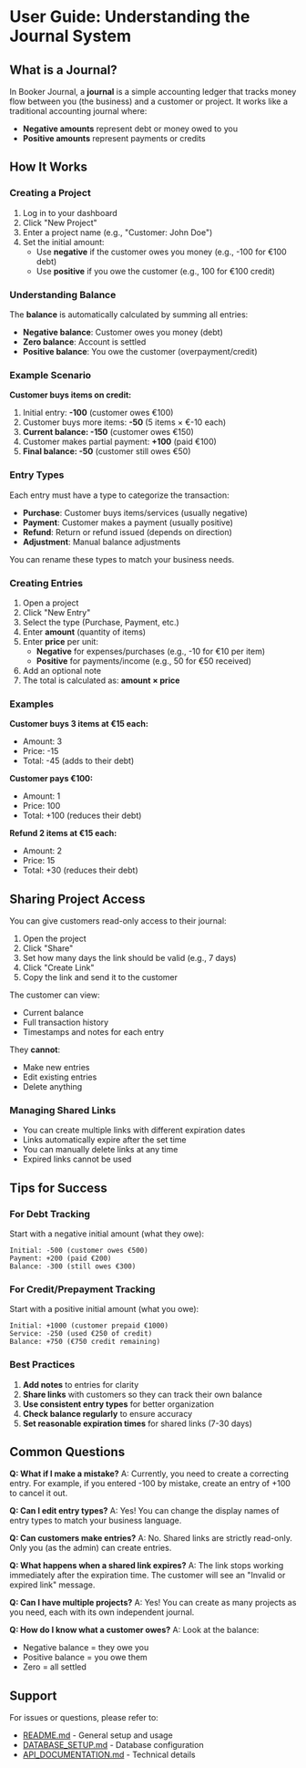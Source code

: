 # User Guide: Understanding the Journal System

## What is a Journal?

In Booker Journal, a **journal** is a simple accounting ledger that tracks money flow between you (the business) and a customer or project. It works like a traditional accounting journal where:

- **Negative amounts** represent debt or money owed to you
- **Positive amounts** represent payments or credits

## How It Works

### Creating a Project

1. Log in to your dashboard
2. Click "New Project"
3. Enter a project name (e.g., "Customer: John Doe")
4. Set the initial amount:
   - Use **negative** if the customer owes you money (e.g., -100 for €100 debt)
   - Use **positive** if you owe the customer (e.g., 100 for €100 credit)

### Understanding Balance

The **balance** is automatically calculated by summing all entries:
- **Negative balance**: Customer owes you money (debt)
- **Zero balance**: Account is settled
- **Positive balance**: You owe the customer (overpayment/credit)

### Example Scenario

**Customer buys items on credit:**

1. Initial entry: **-100** (customer owes €100)
2. Customer buys more items: **-50** (5 items × €-10 each)
3. **Current balance: -150** (customer owes €150)
4. Customer makes partial payment: **+100** (paid €100)
5. **Final balance: -50** (customer still owes €50)

### Entry Types

Each entry must have a type to categorize the transaction:

- **Purchase**: Customer buys items/services (usually negative)
- **Payment**: Customer makes a payment (usually positive)
- **Refund**: Return or refund issued (depends on direction)
- **Adjustment**: Manual balance adjustments

You can rename these types to match your business needs.

### Creating Entries

1. Open a project
2. Click "New Entry"
3. Select the type (Purchase, Payment, etc.)
4. Enter **amount** (quantity of items)
5. Enter **price** per unit:
   - **Negative** for expenses/purchases (e.g., -10 for €10 per item)
   - **Positive** for payments/income (e.g., 50 for €50 received)
6. Add an optional note
7. The total is calculated as: **amount × price**

### Examples

**Customer buys 3 items at €15 each:**
- Amount: 3
- Price: -15
- Total: -45 (adds to their debt)

**Customer pays €100:**
- Amount: 1
- Price: 100
- Total: +100 (reduces their debt)

**Refund 2 items at €15 each:**
- Amount: 2
- Price: 15
- Total: +30 (reduces their debt)

## Sharing Project Access

You can give customers read-only access to their journal:

1. Open the project
2. Click "Share"
3. Set how many days the link should be valid (e.g., 7 days)
4. Click "Create Link"
5. Copy the link and send it to the customer

The customer can view:
- Current balance
- Full transaction history
- Timestamps and notes for each entry

They **cannot**:
- Make new entries
- Edit existing entries
- Delete anything

### Managing Shared Links

- You can create multiple links with different expiration dates
- Links automatically expire after the set time
- You can manually delete links at any time
- Expired links cannot be used

## Tips for Success

### For Debt Tracking
Start with a negative initial amount (what they owe):
```
Initial: -500 (customer owes €500)
Payment: +200 (paid €200)
Balance: -300 (still owes €300)
```

### For Credit/Prepayment Tracking
Start with a positive initial amount (what you owe):
```
Initial: +1000 (customer prepaid €1000)
Service: -250 (used €250 of credit)
Balance: +750 (€750 credit remaining)
```

### Best Practices

1. **Add notes** to entries for clarity
2. **Share links** with customers so they can track their own balance
3. **Use consistent entry types** for better organization
4. **Check balance regularly** to ensure accuracy
5. **Set reasonable expiration times** for shared links (7-30 days)

## Common Questions

**Q: What if I make a mistake?**
A: Currently, you need to create a correcting entry. For example, if you entered -100 by mistake, create an entry of +100 to cancel it out.

**Q: Can I edit entry types?**
A: Yes! You can change the display names of entry types to match your business language.

**Q: Can customers make entries?**
A: No. Shared links are strictly read-only. Only you (as the admin) can create entries.

**Q: What happens when a shared link expires?**
A: The link stops working immediately after the expiration time. The customer will see an "Invalid or expired link" message.

**Q: Can I have multiple projects?**
A: Yes! You can create as many projects as you need, each with its own independent journal.

**Q: How do I know what a customer owes?**
A: Look at the balance:
- Negative balance = they owe you
- Positive balance = you owe them
- Zero = all settled

## Support

For issues or questions, please refer to:
- [README.md](README.md) - General setup and usage
- [DATABASE_SETUP.md](DATABASE_SETUP.md) - Database configuration
- [API_DOCUMENTATION.md](API_DOCUMENTATION.md) - Technical details
